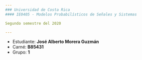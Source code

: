 ```yaml
---
### Universidad de Costa Rica
#### IE0405 - Modelos Probabilísticos de Señales y Sistemas

Segundo semestre del 2020

---
```


* Estudiante: **José Alberto Morera Guzmán**
* Carné: **B85431**
* Grupo: **1**
